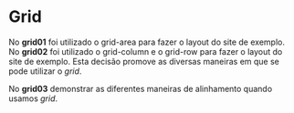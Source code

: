# Grid

No **grid01** foi utilizado o grid-area para fazer o layout do site de exemplo.
No __grid02__ foi utilizado o grid-column e o grid-row para fazer o layout do site de exemplo.
Esta decisão promove as diversas maneiras em que se pode utilizar o *grid*.

No **grid03** demonstrar as diferentes maneiras de alinhamento quando usamos _grid_.
